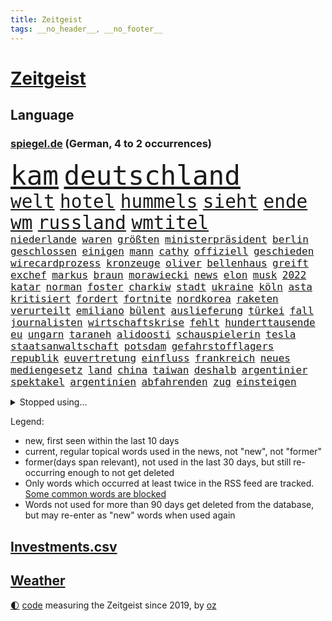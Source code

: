 ```yaml
---
title: Zeitgeist
tags: __no_header__, __no_footer__
---
```


# [Zeitgeist](https://oliz.io/zeitgeist/)

## Language

<h3><a href="https://www.spiegel.de" target="_blank">spiegel.de</a> (German, 4 to 2 occurrences)</h3>
<p style="font-family:monospace">
<span style="font-size:32pt"><a href="news_links.html#kam" class="current">kam</a></span>
<span style="font-size:32pt"><a href="news_links.html#deutschland" class="current">deutschland</a></span>
<br>
<span style="font-size:22pt"><a href="news_links.html#welt" class="current">welt</a></span>
<span style="font-size:22pt"><a href="news_links.html#hotel" class="current">hotel</a></span>
<span style="font-size:22pt"><a href="news_links.html#hummels" class="current">hummels</a></span>
<span style="font-size:22pt"><a href="news_links.html#sieht" class="current">sieht</a></span>
<span style="font-size:22pt"><a href="news_links.html#ende" class="current">ende</a></span>
<span style="font-size:22pt"><a href="news_links.html#wm" class="current">wm</a></span>
<span style="font-size:22pt"><a href="news_links.html#russland" class="current">russland</a></span>
<span style="font-size:22pt"><a href="news_links.html#wmtitel" class="current">wmtitel</a></span>
<br>
<span style="font-size:12pt"><a href="news_links.html#niederlande" class="current">niederlande</a></span>
<span style="font-size:12pt"><a href="news_links.html#waren" class="current">waren</a></span>
<span style="font-size:12pt"><a href="news_links.html#größten" class="current">größten</a></span>
<span style="font-size:12pt"><a href="news_links.html#ministerpräsident" class="current">ministerpräsident</a></span>
<span style="font-size:12pt"><a href="news_links.html#berlin" class="current">berlin</a></span>
<span style="font-size:12pt"><a href="news_links.html#geschlossen" class="current">geschlossen</a></span>
<span style="font-size:12pt"><a href="news_links.html#einigen" class="current">einigen</a></span>
<span style="font-size:12pt"><a href="news_links.html#mann" class="current">mann</a></span>
<span style="font-size:12pt"><a href="news_links.html#cathy" class="current">cathy</a></span>
<span style="font-size:12pt"><a href="news_links.html#offiziell" class="current">offiziell</a></span>
<span style="font-size:12pt"><a href="news_links.html#geschieden" class="new">geschieden</a></span>
<span style="font-size:12pt"><a href="news_links.html#wirecardprozess" class="current">wirecardprozess</a></span>
<span style="font-size:12pt"><a href="news_links.html#kronzeuge" class="current">kronzeuge</a></span>
<span style="font-size:12pt"><a href="news_links.html#oliver" class="current">oliver</a></span>
<span style="font-size:12pt"><a href="news_links.html#bellenhaus" class="new">bellenhaus</a></span>
<span style="font-size:12pt"><a href="news_links.html#greift" class="current">greift</a></span>
<span style="font-size:12pt"><a href="news_links.html#exchef" class="new">exchef</a></span>
<span style="font-size:12pt"><a href="news_links.html#markus" class="current">markus</a></span>
<span style="font-size:12pt"><a href="news_links.html#braun" class="current">braun</a></span>
<span style="font-size:12pt"><a href="news_links.html#morawiecki" class="current">morawiecki</a></span>
<span style="font-size:12pt"><a href="news_links.html#news" class="current">news</a></span>
<span style="font-size:12pt"><a href="news_links.html#elon" class="current">elon</a></span>
<span style="font-size:12pt"><a href="news_links.html#musk" class="current">musk</a></span>
<span style="font-size:12pt"><a href="news_links.html#2022" class="current">2022</a></span>
<span style="font-size:12pt"><a href="news_links.html#katar" class="current">katar</a></span>
<span style="font-size:12pt"><a href="news_links.html#norman" class="new">norman</a></span>
<span style="font-size:12pt"><a href="news_links.html#foster" class="new">foster</a></span>
<span style="font-size:12pt"><a href="news_links.html#charkiw" class="current">charkiw</a></span>
<span style="font-size:12pt"><a href="news_links.html#stadt" class="current">stadt</a></span>
<span style="font-size:12pt"><a href="news_links.html#ukraine" class="current">ukraine</a></span>
<span style="font-size:12pt"><a href="news_links.html#köln" class="current">köln</a></span>
<span style="font-size:12pt"><a href="news_links.html#asta" class="new">asta</a></span>
<span style="font-size:12pt"><a href="news_links.html#kritisiert" class="current">kritisiert</a></span>
<span style="font-size:12pt"><a href="news_links.html#fordert" class="current">fordert</a></span>
<span style="font-size:12pt"><a href="news_links.html#fortnite" class="new">fortnite</a></span>
<span style="font-size:12pt"><a href="news_links.html#nordkorea" class="current">nordkorea</a></span>
<span style="font-size:12pt"><a href="news_links.html#raketen" class="current">raketen</a></span>
<span style="font-size:12pt"><a href="news_links.html#verurteilt" class="current">verurteilt</a></span>
<span style="font-size:12pt"><a href="news_links.html#emiliano" class="new">emiliano</a></span>
<span style="font-size:12pt"><a href="news_links.html#bülent" class="new">bülent</a></span>
<span style="font-size:12pt"><a href="news_links.html#auslieferung" class="current">auslieferung</a></span>
<span style="font-size:12pt"><a href="news_links.html#türkei" class="current">türkei</a></span>
<span style="font-size:12pt"><a href="news_links.html#fall" class="current">fall</a></span>
<span style="font-size:12pt"><a href="news_links.html#journalisten" class="current">journalisten</a></span>
<span style="font-size:12pt"><a href="news_links.html#wirtschaftskrise" class="current">wirtschaftskrise</a></span>
<span style="font-size:12pt"><a href="news_links.html#fehlt" class="current">fehlt</a></span>
<span style="font-size:12pt"><a href="news_links.html#hunderttausende" class="current">hunderttausende</a></span>
<span style="font-size:12pt"><a href="news_links.html#eu" class="current">eu</a></span>
<span style="font-size:12pt"><a href="news_links.html#ungarn" class="current">ungarn</a></span>
<span style="font-size:12pt"><a href="news_links.html#taraneh" class="current">taraneh</a></span>
<span style="font-size:12pt"><a href="news_links.html#alidoosti" class="current">alidoosti</a></span>
<span style="font-size:12pt"><a href="news_links.html#schauspielerin" class="current">schauspielerin</a></span>
<span style="font-size:12pt"><a href="news_links.html#tesla" class="current">tesla</a></span>
<span style="font-size:12pt"><a href="news_links.html#staatsanwaltschaft" class="current">staatsanwaltschaft</a></span>
<span style="font-size:12pt"><a href="news_links.html#potsdam" class="current">potsdam</a></span>
<span style="font-size:12pt"><a href="news_links.html#gefahrstofflagers" class="new">gefahrstofflagers</a></span>
<span style="font-size:12pt"><a href="news_links.html#republik" class="current">republik</a></span>
<span style="font-size:12pt"><a href="news_links.html#euvertretung" class="new">euvertretung</a></span>
<span style="font-size:12pt"><a href="news_links.html#einfluss" class="current">einfluss</a></span>
<span style="font-size:12pt"><a href="news_links.html#frankreich" class="current">frankreich</a></span>
<span style="font-size:12pt"><a href="news_links.html#neues" class="current">neues</a></span>
<span style="font-size:12pt"><a href="news_links.html#mediengesetz" class="new">mediengesetz</a></span>
<span style="font-size:12pt"><a href="news_links.html#land" class="current">land</a></span>
<span style="font-size:12pt"><a href="news_links.html#china" class="current">china</a></span>
<span style="font-size:12pt"><a href="news_links.html#taiwan" class="current">taiwan</a></span>
<span style="font-size:12pt"><a href="news_links.html#deshalb" class="current">deshalb</a></span>
<span style="font-size:12pt"><a href="news_links.html#argentinier" class="current">argentinier</a></span>
<span style="font-size:12pt"><a href="news_links.html#spektakel" class="current">spektakel</a></span>
<span style="font-size:12pt"><a href="news_links.html#argentinien" class="current">argentinien</a></span>
<span style="font-size:12pt"><a href="news_links.html#abfahrenden" class="new">abfahrenden</a></span>
<span style="font-size:12pt"><a href="news_links.html#zug" class="current">zug</a></span>
<span style="font-size:12pt"><a href="news_links.html#einsteigen" class="current">einsteigen</a></span>
</p>
<details>
<summary>Stopped using...</summary>
<p class="former" style="font-size:12pt">
umgehen(789) wichtigen(789) gerichtshof(788) bochum(787) sprengstoff(787) turin(787) unterschiede(787) weitergeht(787) toni(786) vergeblich(786) bekanntesten(785) coronazahlen(785) geboren(785) premierminister(785) rückschlag(785) street(785) fußballquiz(784) geplante(784) linken(784) normal(784) streichen(784) verbraucherschützer(784) wehren(784) ausgesprochen(783) csuchef(783) kamera(783) la(783) liverpool(783) pflege(783) rb(783) tödlicher(783) aufklärung(782) beeinflussen(782) briten(782) christopher(782) debüt(782) isolation(782) kandidaten(782) nba(782) schalke(782) spätestens(782) verfügung(782) verlängern(782) verzweifelt(782) zuversicht(782) amerika(781) arsenal(781) billionen(781) coronakrise(781) führende(781) gutachten(781) hinaus(781) infizierte(781) monatelang(781) negativ(781) neuem(781) rechtsextremen(781) reich(781) 04(780) drehen(780) elektroauto(780) freut(780) gesteht(780) gewaltige(780) infiziert(780) publikum(780) regel(780) schicksal(780) schwarzen(780) tschechien(780) verwirrung(780) wiederwahl(780) beschluss(779) impfung(779) kontrollieren(779) missbrauch(779) plus(779) saarland(779) stefan(779) teslachef(779) zurückgetreten(779) bitcoin(778) borussia(778) eskalieren(778) eugh(778) geholfen(778) härter(778) liga(778) längere(778) maß(778) nord(778) werder(778) börse(777) hertha(777) konzentrieren(777) michelle(777) rechten(777) rief(777) beraten(776) geflogen(776) gemeinsamen(776) rafael(776) standort(776) vorjahr(776) fakten(775) fund(775) nordsee(775) passen(775) 3(774) feuerwehrleute(774) gesundheitlichen(774) vermutet(774) beleidigt(773) denkt(773) störung(773) teenager(773) befreit(772) erwartungen(772) jüngere(772) stellten(772) warnte(772) erneuten(771) abgehört(770) kontakte(770) spotify(770) umsatz(770) geschehen(769) springt(769) verband(769) verlauf(769) bande(768) einreise(768) kinos(768) senkt(768) berater(767) dich(767) einiger(766) vorsprung(766) besuchen(765) spiegelumfrage(765) verstößt(765) zukünftig(765) bäume(764) zurückgegangen(764) pkw(763) staffel(763) königin(762) aufhalten(761) konsum(761) münster(761) abgelehnt(760) gewahrsam(760) schießen(760) gewinn(759) kate(759) ostsee(759) präsenz(758) spitzenreiter(758) fürth(757) beitrag(756) samstagmorgen(756) steffen(756) aussehen(755) bier(755) trauert(755) halbe(754) unterschrieben(754) leider(753) begrüßt(751) mitarbeiterin(750) hype(747) spannend(747) bangen(744) schwung(744) dutzend(742) einblick(742) munition(741) geflohen(740) weitreichende(735) normalerweise(733) grüner(731) missbrauchs(731) abschluss(727) rache(723) vereins(721) darmstadt(715) dankt(698) lieferketten(687) trinken(663) gemüse(662) estland(661) extremwetter(659) neonazis(658) vormarsch(654) kleinstadt(642) wolken(640) direkten(637) enthalten(598) höchster(588) schwerste(565) 38(555) waldbrände(555) ticket(551) videoaufnahmen(543) open(537) kolumbien(533) tricks(530) traditionelle(527) seither(522) staatschefs(522) strikt(521) autoren(510) ralf(501) rechtens(500) zögert(495) oberbayern(489) bezieht(488) beeinträchtigt(485) immobilienmarkt(479) topmanager(479) nicole(475) atomwaffen(473) schuhe(472) jahrzehnt(466) rätselhafte(466) plante(464) wahrscheinlicher(458) dax(457) tabellenführer(456) social(452) zorn(451) award(445) bestätigte(443) jonas(442) eindeutig(441) telefoniert(440) wittert(440) irritiert(438) ostdeutschen(438) werner(437) gesetzesänderung(436) absicht(431) medwedew(431) eindringlich(430) anheben(428) älteste(426) wertet(425) betreten(422) beschlagnahmen(421) basketballstar(418) rauswurf(418) wesen(414) gesundes(413) verschlechtert(413) erneutes(412) övp(409) berufen(408) hitzewellen(408) morde(407) spürbar(407) sprecherin(404) weißer(404) gap(403) erschlagen(399) verläuft(393) verbraucherpreise(392) finanzspritze(389) gestört(389) baldwin(386) separatisten(386) vorbereitungen(385) bekannteste(383) frisst(380) globaler(378) bescheid(377) wahr(374) front(373) laura(373) winfried(373) zehnjähriger(368) künstlers(366) vietnam(362) zufall(361) sank(359) kretschmann(358) dürr(357) kanal(356) falsches(351) verteuert(350) 87(348) öffentlichrechtlichen(347) transport(344) einzig(343) betrachtet(339) erschwert(339) nadal(338) erkrankungen(332) kehrtwende(331) langjährigen(331) ben(327) lemke(327) erweitert(322) elite(321) wandern(321) desto(319) einstellung(318) verkünden(318) kümmert(317) spaltung(315) nutzten(314) bonn(313) konkurrent(312) euch(310) helikopter(308) moniert(307) albert(306) versus(304) fake(303) verleiht(302) luftfahrt(298) positiven(298) young(297) aufhören(295) einheiten(295) 62(294) kernkraftwerke(294) monster(293) versteckte(293) sitz(291) ansehen(290) behauptete(290) küsten(289) brüder(287) hinweg(287) ausgeweitet(283) zivilen(282) hagelt(281) 98(280) fern(274) kelly(274) vorab(271) belohnt(270) betrieben(270) inakzeptabel(270) dieter(265) fritz(264) ausstattung(263) stopfen(262) ausweitung(261) eingetroffen(259) speicher(257) exfreundin(256) landung(255) relativ(252) organisierte(249) tennisturnier(249) leitungen(248) unabhängig(247) kehren(246) menschenmenge(246) wiedervereinigung(246) wäldern(246) zeugin(246) sozial(245) verbotene(245) staub(241) spekulationen(239) bestreiten(238) erfasste(238) mysteriöse(238) windkraft(238) fair(237) flüssiggas(237) handys(236) zwangsarbeit(236) angeschlagene(235) zurückerobert(235) indem(234) formel1rennen(233) minen(233) weitermachen(232) ausfall(231) riskieren(231) drohe(227) konkret(227) meeresspiegel(227) ufer(226) germania(224) sandhausen(223) anschuldigungen(222) pausieren(222) geeignet(221) klopp(216) ferien(215) abtreibungsrecht(213) angelique(211) kerber(211) konsequenz(211) rückhalt(211) versöhnung(211) millionär(209) erfuhr(206) verspätung(205) boomt(204) set(204) existenz(203) isar(203) walker(202) discounter(201) mordfall(201) alec(200) psychischer(200) schrecklich(200) falscher(199) privatleute(199) 2026(198) handele(198) verbliebene(197) rügen(195) andy(194) abholzung(193) 14jährigen(192) kenia(192) prüfer(192) dürren(190) fernverkehr(189) zeremonie(189) akleh(188) ausgebaut(188) shireen(187) tiefsten(187) hing(186) dividende(185) saisonspiel(184) truss(184) krimi(183) laufender(183) nervös(183) profitierten(183) statistischen(183) außergewöhnlichen(182) eingedämmt(182) oklahoma(182) sportlich(182) emmerich(179) kandidat(179) paderborn(178) pakt(178) panne(178) yorks(178) iris(177) provider(177) stiko(177) styles(177) zusammengekommen(177) berüchtigten(176) erwerbstätigen(176) georgia(176) rechtlich(176) pennsylvania(175) 54(174) republikanischer(173) wirtschaftskrieg(173) erstickte(172) geschehnisse(172) lachen(172) kulturelle(171) riefen(170) gesundheitswesen(168) lächeln(168) patricia(168) senator(168) spitzt(168) lenkt(167) wirtschaftslage(167) dfbfrauen(166) dialog(166) feuert(165) jährlichen(165) wohnmobil(165) besonnenheit(164) südlich(164) abouchaker(163) furore(163) gelöscht(163) osnabrück(163) schwersten(163) heiklen(161) gestand(160) harvey(160) missbrauchsvorwürfe(160) wiederbelebung(160) 97(158) löcher(157) tirol(157) finanzen(156) jemals(156) teleskop(156) tennissuperstar(156) angehen(154) ausmaße(154) campus(154) klarheit(154) flugsicherung(153) verspottet(153) ansage(152) verbraucherzentrale(152) image(151) schulschließungen(151) timo(151) großeltern(150) krankenversicherung(150) verstoßen(150) beleidigung(149) feldjäger(149) unzufriedenheit(149) isabel(148) gleichauf(146) verbraucherzentralen(146) ausgewertet(145) beschränkt(145) giffey(145) usrepublikaner(145) zoff(145) sparsame(144) wortwahl(144) atomkraftwerke(143) na(143) orientieren(143) pandemiebeginn(143) total(143) reparaturen(142) würdigen(142) 2040(141) bay(141) rechtsruck(141) strategien(141) tampa(141) einschlag(140) plakat(140) weiterbetrieb(140) bemühungen(138) festgefahren(138) laufe(137) major(137) rätselhaft(137) agenda(136) armani(136) biologe(136) csd(136) freigabe(136) klimaschützer(136) aljazeerajournalistin(134) eukommissar(134) anreiz(133) tennisspielerinnen(132) negative(131) umweltschützer(131) beamtenbund(130) horst(130) fpö(129) kampfansage(129) saisons(129) umgesetzt(129) eingebracht(128) menschenrechtsorganisationen(128) träume(128) nördlich(127) vergebung(127) zuschlag(127) schönheitsideale(126) skifahrer(126) usmusikerin(126) weltbevölkerung(126) linien(125) gegriffen(124) knappen(124) laute(124) newsom(124) on(124) schläge(124) 82(123) brandt(123) erstaunliche(123) joint(122) liebäugelt(122) scheiden(122) franke(121) moderator(121) original(121) parteifreunde(121) 8000(120) aufbau(120) inselstaat(120) wagnersöldner(120) prekären(119) kochinstituts(118) positioniert(118) geknackt(117) getreideabkommen(117) hetze(117) raisi(117) psychischen(116) quatsch(116) schlimmeres(116) selbstbewusst(116) aufrechterhalten(115) gashändler(115) kulturen(114) landeschef(114) neuerungen(114) rauf(113) übergibt(113) düsteren(112) konrad(112) berechtigten(111) heidenheim(111) wohngeldreform(111) erlässt(110) seltener(110) angeordnete(108) pleiten(108) ratlos(108) aneignung(107) visum(107) befreite(106) euland(106) haut(106) hände(106) plagen(106) gastarbeiter(105) indirekt(105) lokal(105) schwiegereltern(105) vizekanzler(105) jordan(104) stärkung(104) amerikanischer(103) einsätzen(103) uswahlen(102) überfallen(102) kampfjet(101) spitzenklub(101) websites(101) alliierten(100) kindergeld(100) wolfdieter(100) club(99) fahrradfahrer(99) films(99) marken(98) 19jährigen(97) aufzeigen(97) coronainfektionen(97) mutmaßlichem(97) belastungen(96) gerichtlich(96) ramona(96) emsland(95) menschheit(95) gedenkveranstaltung(94) selbstzweifel(94) auslaufen(93) gehackt(93) kenne(92) lasch(92) edition(91) gewährt(91) hits(91) linienbus(91) reiten(91) stellungnahme(91) strenger(91) tabellenplatz(91) bauch(90) brentford(90) erforscht(90) gendern(90) kommunikation(90) postfaschistin(90) sportlicher(90) willie(90) auszählung(89) bestseller(89) biermann(89) distanzieren(89) gefährdung(89) geht’s(89) gerechtfertigt(89) liebstes(89) princess(89) zunge(89) beschwert(88) coronagesetze(88) ernährung(88) erzielte(88) finnen(88) kreuzfeuer(88) missverständnis(88) unzählige(88) vertretbar(88) ägyptischer(88) ausgezählt(87) gewähren(87) hindert(87) mittelrhein(87) rekordzahl(87) abeba(86) addis(86) basketballsuperstar(86) durant(86) erpressung(86) jüngst(86) paxlovid(86) risikofaktor(86) verschwundene(86) versäumnisse(86) ersteigert(85) kondome(85) missbrauchsuntersuchung(85) piste(85) planet(85) schwangeren(85) schwört(85) skifahren(85) strafbar(85) suggerierte(85) verfassungsschutzpräsident(85) ersetzt(84) grönemeyers(84) herausforderer(84) shield(84) echt(83) jewgenij(83) link(83) paradies(83) simulation(83) verwandt(83) football(82) verschmutzung(82) a7(81) routinierter(81) südostasien(81) unfair(81) bunker(80) einschnitte(80) fakenews(80) fraktionsvize(80) radfahrerin(80) rückeroberung(80) verbrachte(80) abgekommen(79) bedeutete(79) erlebnissen(79) eskalationsstufe(79) gegenkandidaten(79) geschwindigkeitsbegrenzung(79) robbie(79) umweg(79) gewaltbereitschaft(78) hurrikan(78) mädchens(78) pilz(78) privatsphäre(78) profisport(78) ranking(78) sechsten(78) 2003(77) crystal(77) engen(77) fixiert(77) juristische(77) lenkrad(77) master(77) meth(77) monika(77) usgericht(77) zurückgeht(77) entkam(76) straßenbahnen(76) unbestimmte(76) atomausstieg(75) fantasie(75) millionenmetropole(75) petković(75) rbbskandal(75) reeperbahn(75) tragische(75) walk(75) wiederherzustellen(75) bewusstlos(74) defizite(74) elften(74) fallende(74) industrieländer(74) catherine(73) ftc(73) geldtransfers(73) instagrampost(73) lasst(73) mischkonzern(73) prominenteste(73) dreijährigem(72) energiefirma(72) entschlossenheit(72) flusses(72) ford(72) klinger(72) köhler(72) lebenswerte(72) terrorverdacht(72) vaters(72) bewertungen(71) gifhorn(71) medizinstudium(71) militärexperte(71) wintershall(71) zinserhöhung(71) zusage(71) emissionen(70) erledigt(70) laufende(70) leck(70) sogenanntes(70) verbleib(70) windrädern(70) mondrakete(69) winzer(69) zahnarzt(69) ableger(68) ablief(68) ag(68) fa(68) lebron(68) verspekuliert(68) zähne(68) brady(67) footballteams(67) glaubwürdig(67) kenterte(67) buccaneers(66) dasselbe(66) isaac(66) neckarwestheim(66) scheinbar(66) unternehmensberatung(66) arnold(65) auftritts(65) crown(65) ed(65) luftabwehrsystem(65) rechtlichen(65) seenotrettung(65) sensible(65) wendepunkt(65) atomverhandlungen(64) beförderung(64) nsu(64) schottische(64) schwächt(64) störte(64) müht(63) sicherten(63) vereine(63) auskommen(62) immobilienkonzern(62) priorität(62) schokolade(62) studentenwerk(62) treibhausgase(62) fernwärme(61) gerichtet(61) monatlich(61) phoenix(61) vergleichen(61) fotostrecke(60) kuchen(60) versammelten(60) wohnt(60) adnan(59) energierechnung(59) exklusiv(59) fünfkampf(59) hindernisparcours(59) lockerung(59) winkeln(59) bündchen(58) federico(58) gisele(58) sarovic(58) saúl(58) wissenschaftliche(58) australisches(57) beihilfe(57) einschläge(57) elbphilharmonie(57) ersatzteile(57) gebremst(57) lahmzulegen(57) lied(57) spdinnenministerin(57) wirtschaftsweisen(57) zeilen(57) iranerin(56) nowak(56) abo(55) gestimmt(55) heutzutage(55) simulator(55) strukturiert(55) besetzter(54) immunsystem(54) rausschmiss(54) zahngesundheit(54) dickes(53) fpöchef(53) bahnreisende(52) eingezogen(52) elefantenbaby(52) fiona(52) mobilmachung(52) nordstreamgaspipelines(52) pjöngjang(52) desolate(51) inhaber(51) inlandsgeheimdienst(51) run(51) zweifeln(51) heizt(50) kriegswochen(50) kurdische(50) marquardt(50) raketensystem(50) spektakuläres(50) usbehörde(50) bekloppte(49) doris(49) gerutscht(49) hühnchen(49) mary(49) organisieren(49) schiffsverkehr(49) schröderköpf(49) starttermin(49) wahlwiederholung(49) wehrressort(49) äußerster(49) ardserie(48) bombendrohung(48) bully(48) bundesagentur(48) entweicht(48) free(48) gerard(48) herbig(48) kalkuliert(48) krediten(48) männliche(48) piqué(48) rechtfertigt(48) wirbelsturm(48) ansteht(47) future(47) hinterlassenschaften(47) knappe(47) kommando(47) männerbild(47) unbemannten(47) vermieten(47) vertrauliches(47) bischofskonferenz(46) boots(46) epidemie(46) fakeaccounts(46) fälschungen(46) kurt(46) leitindex(46) marlene(46) pinakothek(46) vader(46) zahnpflege(46) eckte(45) margrethe(45) popstars(45) absehbar(44) ausflüge(44) gefangenen(44) instanz(44) venture(44) weltklimagipfel(44) außergewöhnlicher(43) entlassungen(43) historischem(43) rückzahlung(43) vorlagen(43) abgewählt(42) herschel(42) imperium(42) kehlmann(42) menschenrechtsaktivistin(42) bürgerlichen(41) feindbild(41) herstellern(41) kostenpunkt(41) liebling(41) abgefeuert(40) akteure(40) austragungsort(40) bruce(40) chain(40) coronaisolationspflicht(40) dreiste(40) entladen(40) jom(40) kippur(40) parkett(40) spitzname(40) sprengkörper(40) bildende(39) exkanzlerin(39) geopfert(39) klischees(39) ohio(39) unverständnis(39) vogelschlag(39) beugen(38) bläst(38) geschick(38) halyna(38) hutchins(38) jahrzehntealtes(38) kamerafrau(38) rust(38) trage(38) alias(37) befassen(37) joko(37) lateinamerika(37) tablets(37) weltordnung(37) widodo(37) wmkader(37) 240(36) entfesselten(36) gelitten(36) torte(36) usmidterms(36) betriebs(35) demonstrantinnen(35) eishockey(35) orf(35) tomatensuppe(35) zucker(35) abkommens(34) binance(34) eroberte(34) jamila(34) kinofilm(34) kongresswahlen(34) mitnehmen(34) pierre(34) planung(34) rechtsgutachten(34) systems(34) verteidigungsexpertin(34) verzehnfacht(34) videoanalyse(34) externen(33) hinterzimmer(33) jederzeit(33) kostenlosen(33) podcasts(33) rimini(33) spdminister(33) vergehen(33) auslieferte(32) gerichts(32) topspieler(32) bekenntnis(31) bundespolitiker(31) einlass(31) geopolitischen(31) mythen(31) sehnsüchten(31) serviert(31) unzulässig(31) zugewinne(31) 39(30) akwstreit(30) hingewiesen(30) kommandeur(30) missbrauchen(30) schmid(30) tottenham(30) verehrt(30) beschloss(29) robuster(29) scharfmacher(29) usamerikanische(29) vorkehrungen(29) gipfeln(28) kriegsrecht(28) personennahverkehr(28) programme(28) schuldet(28) sister(28) ärmere(28) camp(27) dream(27) freitagnachmittag(27) geopolitische(27) heilbronner(27) hitziger(27) kabine(27) predigt(27) spiegelredaktion(27) usstaaten(27) zäh(27) forschungseinrichtungen(26) kartoffelbrei(26) mach(26) modelabel(26) stütze(26) eigenverantwortung(25) mysterium(25) queeren(25) vorentscheidung(25) wurzeln(25) 99(24) bundesgesundheitsministerium(24) energiepreisbremsen(24) kurzfristigen(24) obst(24) vergessene(24) atomfrage(23) kredite(23) machtwort(23) midtermwahlen(23) mitschuld(23) sonderlich(23) vortrag(23) abgestürzten(22) abschlussbericht(22) aufsehenerregenden(22) euphorischen(22) tabellenletzten(22) verbrechens(22) wiederentdeckt(22) co₂preis(21) düstere(21) grippewelle(21) mächte(21) äußerten(21) dietrich(20) geleakt(20) halloween(20) high(20) inhalten(20) kostenloses(20) mateschitz(20) moderation(20) rückstände(20) zeitnah(20) halloweenfeierlichkeiten(19) sitze(19) trügerisch(19) applegate(18) arbeite(18) comedy(18) coronaverlauf(18) eskortiert(18) historie(18) hähnchen(18) justin(18) kleinstunternehmen(18) massengedränge(18) nette(18) spalten(18) umstellen(18) ärgern(18) rechtspopulistische(17) bedienen(16) g20gipfel(16) streitbar(16) teig(16) dittrich(15) finanzaufsicht(15) indonesiens(15) olli(15) ruht(15) süßen(15) abteilungsleiter(14) abwenden(14) gogh(14) jubelnden(14) kindergärten(14) stellenabbau(14) abperlen(13) aufenthalt(13) aufgeschoben(13) chiphersteller(13) elmos(13) falschnachrichten(13) frühstück(13) fußballgeschichte(13) hofmann(13) kitaschließungen(13) schacht(13) urlaubs(13) wmform(13) zögerlich(13) ägyptischen(13) abwechslung(12) dissidenten(12) durchbrach(12) gassen(12) gewünschten(12) meidet(12) parteigrenzen(12) schlucken(12) 500000(11) beschädigen(11) faire(11) geblickt(11) hathaway(11) klimaproteste(11) nachhaltiges(11) ordnete(11) sms(11) spiegelabonnenten(11) unklimakonferenz(11) warnstreiks(11)
</p>
</details>
<p>Legend:
<ul>
<li><span class="new">new</span>, first seen within the last 10 days</li>
<li><span class="current">current</span>, regular topical words used in the news, not "new", not "former"</li>
<li><span class="former">former(days span relevant)</span>, not used in the last 30 days, but still re-occurring enough to not get deleted</li>
<li>Only words which occurred at least twice in the RSS feed are tracked. <a href="language/filters.py">Some common words are blocked</a></li>
<li>Words not used for more than 90 days get deleted from the database, but may re-enter as "new" words when used again</li>
</ul>
</p>

## [Investments](investments.html)[.csv](investments.csv)

## [Weather](weather.html)

<footer>
<a href="javascript:toggleTheme()" class="nav">🌓</a>
<a href="https://github.com/ooz/zeitgeist">code</a> measuring the Zeitgeist since 2019, by <a href="https://oliz.io">oz</a>
</footer>
